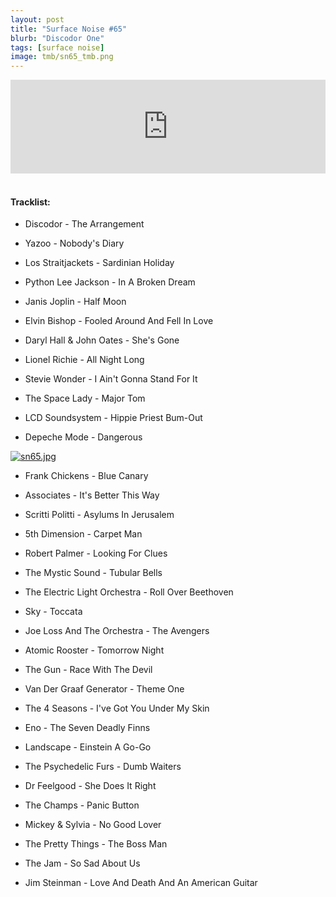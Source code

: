```yaml
---
layout: post
title: "Surface Noise #65"
blurb: "Discodor One"
tags: [surface noise]
image: tmb/sn65_tmb.png
---
```


<iframe scrolling="no" id="hearthis_at_track_3677661" width="100%" height="150" src="https://hearthis.at/embed/3677661/transparent_black/?hcolor=&color=&style=2&block_size=2&block_space=1&background=1&waveform=0&cover=0&autoplay=0&css=" frameborder="0" allowtransparency allow="autoplay"><p>Listen to <a href="https://hearthis.at/zerocc/surface-noise-65-5919/" target="_blank">Surface Noise #65 (5/9/19)</a> <span>by</span><a href="https://hearthis.at/zerocc/" target="_blank" >Zero</a> <span>on</span> <a href="https://hearthis.at/" target="_blank">hearthis.at</a></p></iframe>
&nbsp;

#### Tracklist:
- Discodor - The Arrangement
- Yazoo - Nobody's Diary
- Los Straitjackets - Sardinian Holiday

- Python Lee Jackson - In A Broken Dream
- Janis Joplin - Half Moon
- Elvin Bishop - Fooled Around And Fell In Love

- Daryl Hall & John Oates - She's Gone
- Lionel Richie - All Night Long
- Stevie Wonder - I Ain't Gonna Stand For It

- The Space Lady - Major Tom
- LCD Soundsystem - Hippie Priest Bum-Out
- Depeche Mode - Dangerous

[![sn65.jpg](https://i.postimg.cc/B6KQd5h0/sn65.jpg)](https://postimg.cc/JDRLXXV6)

- Frank Chickens - Blue Canary
- Associates - It's Better This Way
- Scritti Politti - Asylums In Jerusalem

- 5th Dimension - Carpet Man
- Robert Palmer - Looking For Clues
- The Mystic Sound - Tubular Bells

- The Electric Light Orchestra - Roll Over Beethoven
- Sky - Toccata
- Joe Loss And The Orchestra - The Avengers

- Atomic Rooster - Tomorrow Night
- The Gun - Race With The Devil
- Van Der Graaf Generator - Theme One

- The 4 Seasons - I've Got You Under My Skin
- Eno - The Seven Deadly Finns
- Landscape - Einstein A Go-Go

- The Psychedelic Furs - Dumb Waiters
- Dr Feelgood - She Does It Right
- The Champs - Panic Button

- Mickey & Sylvia - No Good Lover
- The Pretty Things - The Boss Man
- The Jam - So Sad About Us

- Jim Steinman - Love And Death And An American Guitar